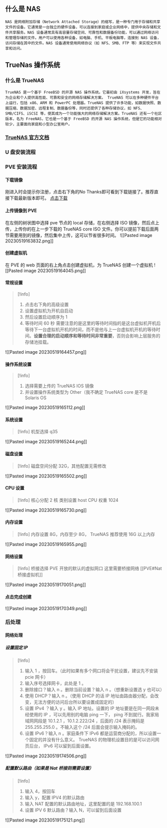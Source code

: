 ## 什么是 NAS
	NAS 是网络附加存储（Network Attached Storage）的缩写，是一种专门用于存储和共享文件的设备。它通常是一台独立的硬件设备，可以连接到家庭或企业网络中，提供中央存储和文件共享服务。NAS 设备通常具有高容量存储空间、可靠性和数据备份功能，可以通过网络访问和管理存储的文件。用户可以使用各种设备，如电脑、手机、平板电脑等，连接到 NAS 设备，访问存储在其中的文件。NAS 设备通常使用网络协议（如 NFS、SMB、FTP 等）来实现文件共享和访问。
## TrueNas 操作系统
### 什么是 TrueNAS
	TrueNAS 是一个基于 FreeBSD 的开源 NAS 操作系统。它最初由 iXsystems 开发，旨在为企业和个人提供高性能、可靠和安全的网络存储解决方案。 TrueNAS 可以在多种硬件平台上运行，包括 x86、ARM 和 PowerPC 处理器。TrueNAS 提供了许多功能，如数据快照、数据压缩、数据加密、远程复制、数据备份等，同时还提供了各种存储协议，如 NFS、SMB/CIFS、iSCSI 等，使其成为一个功能强大的网络存储解决方案。TrueNAS 还有一个社区版本，名为 FreeNAS，它也是一个基于 FreeBSD 的开源 NAS 操作系统，但是它的功能相对较少，主要面向家庭和小型办公室用户。

### [TrueNAS 官方文档](https://www.truenas.com/docs/core/gettingstarted/)

### U 盘安装流程

### PVE 安装流程
#### 下载镜像
刚进入时会提示你注册，点击右下角的No Thanks即可看到下载链接了。推荐直接下载最新版本即可。
[点击下载](https://www.truenas.com/download-truenas-core/)
#### 上传镜像到 PVE
在左侧的树状图中选择 pve 节点的 local 存储，在右侧选择 ISO 镜像，然后点上传，上传你的在上一步下载的 TrueNAS core ISO 文件。你可以提前下载后面两节需要用到的镜像，然后集中上传，这可以节省很多时间。
![[Pasted image 20230519163832.png]]
#### 创建虚拟机
在 PVE 的 web 页面的右上角点击创建虚拟机，为 TrueNAS 创建一个虚拟机
![[Pasted image 20230519164045.png]]
#### 常规设置
>[!info]
>1. 点击右下角的高级设置
>2. 设置虚拟机为开机自启动
>3. 然后设置启动顺序为 1
>4. 等待时间 60 秒
>需要注意的是这里的等待时间指的是这台虚拟机开机后等待下一台虚拟机开机的时间，而不是他与上一台虚拟机开机的等待时间。**设置合理的启动顺序和等待时间非常重要**，否则会影响上层服务的存储池挂载。

![[Pasted image 20230519164457.png]]
#### 操作系统设置
>[!info]
>1. 选择需要上传的 TrueNAS IOS 镜像
>2. 并设置操作系统类型为 Other（我不确定 TrueNAS core 是不是 Solaris OS

![[Pasted image 20230519165112.png]]

#### 系统设置
>[!info]
>机型选择 q35

![[Pasted image 20230519165244.png]]

#### 磁盘设置
>[!info]
>磁盘空间分配 32G，其他配置无需修改

![[Pasted image 20230519165502.png]]

#### CPU 设置
>[!info]
>核心分配 2 核
>类别设置 host
>CPU 权重 1024

![[Pasted image 20230519165730.png]]

#### 内存设置
>[!info]
>内存设置 8G，内存至少 8G， TrueNAS 推荐使用 16G 以上内存

![[Pasted image 20230519165955.png]]

#### 网络设置
>[!info]
>桥接选择 PVE 开放的默认的虚拟网口
>这里需要桥接网络 [[PVE#Nat 桥接虚拟机]]

![[Pasted image 20230519170051.png]]

#### 点击完成创建
![[Pasted image 20230519170349.png]]

### 后处理
#### 网络处理
##### 设置固定 IP
>[!info]
>1. 输入 1 ，按回车。（此时如果有多个网口将会干扰设置，建议先不安装 pcie 网卡）
>2. 输入序号选择网卡，此处是 1 。
>3. 删除接口？输入 n 。删除当前设置？输入 n 。（想重新设置选 y 也可以）
>4. 使用 DHCP？输入 n 。（使用 DHCP 的话 IP 地址由路由器分配，会改变，无法方便的访问后台所以要设置成固定的）
>5. 设置 IPv4 ？输入 y 。输入 IP 地址。设置的 IP 地址要是在同一网段未经使用的 IP ，可以先用别的电脑 ping 一下， ping 不到就行。我家局域网网段是 10.1.2.1 ，10.1.2.222/24 ，后面的 /24 表示掩码是 255.255.255.0 。不输入这个 /24 后面会提示输入掩码的。
>6. 设置 IPv6？输入 n 。家庭条件下 IPv6 都是运营商分配的，所以设置一个固定的并没有什么意义。 TrueNAS 的物理机设置目的是可以访问网页后台， IPv6 可以留到后面设置。

![[Pasted image 20230519174506.png]]
##### 配置默认路由（如果是 Nat 桥接则需要设置）
>[!info]
>1. 输入 4，按回车
>2. 输入 y，配置 IPV4 的默认路由
>3. 输入 NAT 配置的默认路由地址，这里配置的是 192.168.100.1
>4. 设置 IPV 6 默认路由？输入 N，可以留到后面设置

![[Pasted image 20230519175121.png]]
